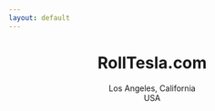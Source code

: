 ```yaml
---
layout: default
---
```

<center>
<h1>RollTesla.com</h1>
<p>
Los Angeles, California<br/>
USA
</p>
</center>
